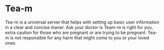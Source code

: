 # Tea-m
Tea-m is a universal server that helps with setting up basic user information in a clear and concise maner.  Ask your doctor is Team-m is right for you, extra caution for those who are pregnant or are trying to be pregnant.  Tea-m is not responsible for any harm that might come to you or your loved ones.

